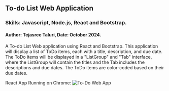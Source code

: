 ## To-do List Web Application
### Skills: Javascript, Node.js, React and Bootstrap.
#### Author: Tejasree Taluri, Date: October 2024.
A To-do List Web application using React and Bootstrap. This application will display a list of ToDo items, each with a title, description, and due date. The ToDo items will be displayed in a "ListGroup" and "Tab" interface, where the ListGroup will contain the titles and the Tab includes the descriptions and due dates. 
The ToDo items are color-coded based on their due dates.

React App Running on Chrome: 
![To-Do Web App ](https://github.com/user-attachments/assets/fd8b66ae-2499-4ad8-9a4a-812723f9914c)
